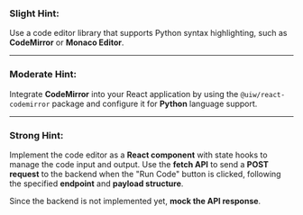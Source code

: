 ### Slight Hint:
Use a code editor library that supports Python syntax highlighting, such as **CodeMirror** or **Monaco Editor**.

---

### Moderate Hint:
Integrate **CodeMirror** into your React application by using the `@uiw/react-codemirror` package and configure it for **Python** language support.

---

### Strong Hint:
Implement the code editor as a **React component** with state hooks to manage the code input and output. Use the **fetch API** to send a **POST request** to the backend when the "Run Code" button is clicked, following the specified **endpoint** and **payload structure**. 

Since the backend is not implemented yet, **mock the API response**.
